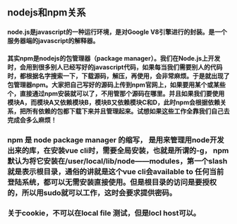 ## nodejs和npm关系
#### node.js是javascript的一种运行环境，是对Google V8引擎进行的封装。是一个服务器端的javascript的解释器。
#### 其实npm是nodejs的包管理器（package manager）。我们在Node.js上开发时，会用到很多别人已经写好的javascript代码，如果每当我们需要别人的代码时，都根据名字搜索一下，下载源码，解压，再使用，会非常麻烦。于是就出现了包管理器npm。大家把自己写好的源码上传到npm官网上，如果要用某个或某些个，直接通过npm安装就可以了，不用管那个源码在哪里。并且如果我们要使用模块A，而模块A又依赖模块B，模块B又依赖模块C和D，此时npm会根据依赖关系，把所有依赖的包都下载下来并且管理起来。试想如果这些工作全靠我们自己去完成会多么麻烦！

### npm 是 node package manager 的缩写， 是用来管理用node开发出来的库，在安装vue cli时，需要全局安装，也就是所谓的-g， npm默认为将它安装在/user/local/lib/node——modules，第一个slash就是表示根目录，通俗的讲就是这个vue cli会available to 任何当前登陆系统，都可以无需安装直接使用。但是根目录的访问是要授权的，所以用sudo就可以工作，这时会要求提供密码。

### 关于cookie，不可以在local file 测试，但是locl host可以。